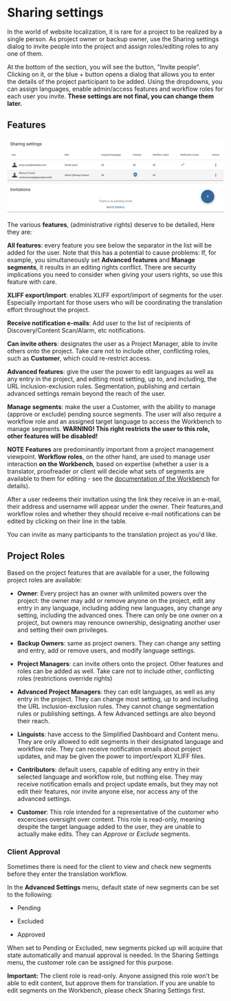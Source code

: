 # Sharing settings

In the world of website localization, it is rare for a project to be realized by a single person. As project owner or backup owner, use the Sharing settings dialog to invite people into the project and assign roles/editing roles to any one of them.

At the bottom of the section, you will see the button, "Invite people". Clicking on it, or the blue + button opens a dialog that allows you to enter the details of the project participant to be added. Using the dropdowns, you can assign languages, enable admin/access features and workflow roles for each user you invite. **These settings are not final, you can change them later.**

## Features

![Sharing Settings Screen](/img/dashboard2/sharing_settings.png)

The various **features**, (administrative rights) deserve to be detailed, Here they are:

**All features**: every feature you see below the separator in the list will be added for the user. Note that this has a potential to cause problems: If, for example, you simultaneously set __Advanced features__ and __Manage segments__, it results in an editing rights conflict. There are security implications you need to consider when giving your users rights, so use this feature with care.

**XLIFF export/import**: enables XLIFF export/import of segments for the user. Especially important for those users who will be coordinating the translation effort throughout the project.

**Receive notification e-mails**: Add user to the list of recipients of Discovery/Content Scan/Alarm, etc notifications.

**Can invite others**: designates the user as a Project Manager, able to invite others onto the project. Take care not to include other, conflicting roles, such as __Customer__, which could re-restrict access.

**Advanced features**: give the user the power to edit languages as well as any entry in the project, and editing most setting, up to, and including, the URL inclusion-exclusion rules. Segmentation, publishing and certain advanced settings remain beyond the reach of the user.

**Manage segments**: make the user a Customer, with the ability to manage (approve or exclude) pending source segments. The user will also require a workflow role and an assigned target language to access the Workbench to manage segments. **WARNING! This right restricts the user to this role, other features will be disabled!**

**NOTE** __Features__ are predominantly important from a project management viewpoint. __Workflow roles__, on the other hand, are used to manage user interaction __on the Workbench__, based on expertise (whether a user is a translator, proofreader or client will decide what sets of segments are available to them for editing - see the [documentation of the Workbench](../../workbench/workbench_index.html) for details).

After a user redeems their invitation using the link they receive in an e-mail, their address and username will appear under the owner. Their features,and workflow roles and whether they should receive e-mail notifications can be edited by clicking on their line in the table.

You can invite as many participants to the translation project as you'd like. 

## Project Roles

Based on the project features that are available for a user, the following project roles are available:

* **Owner**: Every project has an owner with unlimited powers over the project: the owner may add or remove anyone on the project, edit any entry in any language, including adding new languages, any change any setting, including the advanced ones. There can only be one owner on a project, but owners may renounce ownership, designating another user and setting their own privileges.

* **Backup Owners**: same as project owners. They can change any setting and entry, add or remove users, and modify language settings.

* **Project Managers**: can invite others onto the project. Other features and roles can be added as well. Take care not to include other, conflicting roles (restrictions override rights)

* **Advanced Project Managers**: they can edit languages, as well as any entry in the project. They can change most setting, up to and including the URL inclusion-exclusion rules. They cannot change segmentation rules or publishing settings. A few Advanced settings are also beyond their reach.

* **Linguists**: have access to the Simplified Dashboard and Content menu. They are only allowed to edit segments in their designated language and workflow role. They can receive notification emails about project updates, and may be given the power to import/export XLIFF files.

* **Contributors**: default users, capable of editing any entry in their selected language and workflow role, but nothing else. They may receive notification emails and project update emails, but they may not edit their features, nor invite anyone else, nor access any of the advanced settings.

* **Customer**: This role intended for a representative of the customer who excercises oversight over content. This role is read-only, meaning despite the target language added to the user, they are unable to actually make edits. They can _Approve_ or _Exclude_ segments.

### Client Approval

Sometimes there is need for the client to view and check new segments before they enter the translation workflow.

In the **Advanced Settings** menu, default state of new segments can be set to the following:

- Pending

- Excluded

- Approved

When set to Pending or Excluded, new segments picked up will acquire that state automatically and manual approval is needed.  In the Sharing Settings menu, the customer role can be assigned for this purpose.

**Important:** The client role is read-only. Anyone assigned this role won't be able to edit content, but approve them for translation. If you are unable to edit segments on the Workbench, please check Sharing Settings first.
